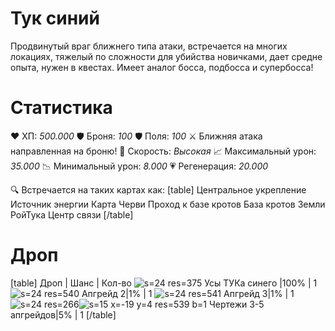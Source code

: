 # Тук синий
Продвинутый враг ближнего типа атаки, встречается на многих локациях, тяжелый по сложности для убийства новичками, дает средне опыта, нужен в квестах. Имеет аналог босса, подбосса и супербосса!
# Cтатистика
❤ ХП: *500.000*
🛡 Броня: *100*
🛡 Поля: *100*
⚔ Ближняя атака направленная на броню!
🏃 Скорость: *Высокая*
📈 Максимальный урон: *35.000*
📉 Минимальный урон: *8.000*
💗 Регенерация: *20.000*

🔍 Встречается на таких картах как:
[table]
Центральное укрепление
Источник энергии
Карта Черви
Проход к базе кротов
База кротов
Земли РойТука
Центр связи
[/table]
# Дроп
[table] Дроп | Шанс | Кол-во
![s=24 res=375]() Усы ТУКа синего |100% | 1
![s=24 res=540]() Апгрейд 2|1% | 1
![s=24 res=541]() Апгрейд 3|1% | 1
![s=24 res=266]()![s=15 x=-19 y=4 res=539 b=1]() Чертежи 3-5 апгрейдов|5% | 1
[/table]